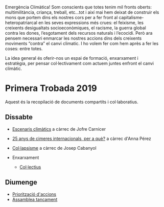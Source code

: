 Emergència Climàtica! Som conscients que totes tenim mil fronts oberts: multimilitància, criança, treball, etc…tot i així mai hem deixat de construir els mons que portem dins els nostres cors per a fer front al capitalisme-heteropatriarcal en les seves expressions més crues: el feixisme, les creixents desigualtats socioeconòmiques, el racisme, la guerra global contra les dones, l’esgotament dels recursos naturals i l’ecocidi. Però ara pensem necessari enmarcar les nostres accions dins dels creixents moviments “contra” el canvi climatic. I ho volem fer com hem après a fer les coses: entre totes.

La idea general és oferir-nos un espai de formació, enxarxament i estratègia, per pensar col·lectivament com actuem juntes enfront el canvi climàtic.

# Primera Trobada 2019


Aquest és la recopilació de documents compartits i col·laboratius.

## Dissabte

+ [Escenaris climàtics](/pagines/escenaris.md) a càrrec de Jofre Carnicer
+ [25 anys de cimeres internacionals, per a què?](/pagines/cimeres.md) a càrrec d'Anna Pérez
+ [Col·lapsisme](/pagines/collapsisme.md) a càrrec de Josep Cabanyol

+ Enxarxament
    + [Col·lectius](/pagines/collectius.md)

## Diumenge
+ [Priorització d'accions](/pagines/accions.md)
+ [Assamblea tancament](/pagines/assamblea.md)
